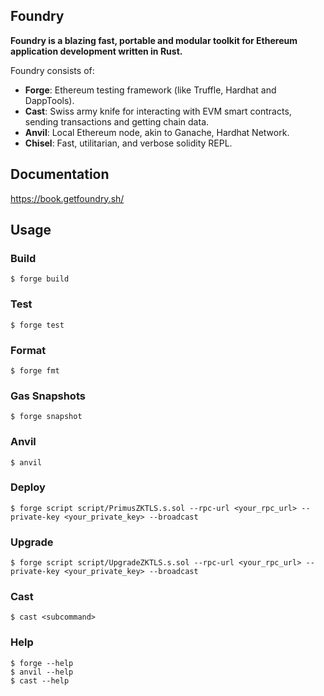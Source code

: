## Foundry

**Foundry is a blazing fast, portable and modular toolkit for Ethereum application development written in Rust.**

Foundry consists of:

-   **Forge**: Ethereum testing framework (like Truffle, Hardhat and DappTools).
-   **Cast**: Swiss army knife for interacting with EVM smart contracts, sending transactions and getting chain data.
-   **Anvil**: Local Ethereum node, akin to Ganache, Hardhat Network.
-   **Chisel**: Fast, utilitarian, and verbose solidity REPL.

## Documentation

https://book.getfoundry.sh/

## Usage

### Build

```shell
$ forge build
```

### Test

```shell
$ forge test
```

### Format

```shell
$ forge fmt
```

### Gas Snapshots

```shell
$ forge snapshot
```

### Anvil

```shell
$ anvil
```

### Deploy

```shell
$ forge script script/PrimusZKTLS.s.sol --rpc-url <your_rpc_url> --private-key <your_private_key> --broadcast
```

### Upgrade

```shell
$ forge script script/UpgradeZKTLS.s.sol --rpc-url <your_rpc_url> --private-key <your_private_key> --broadcast

```


### Cast

```shell
$ cast <subcommand>
```

### Help

```shell
$ forge --help
$ anvil --help
$ cast --help
```
